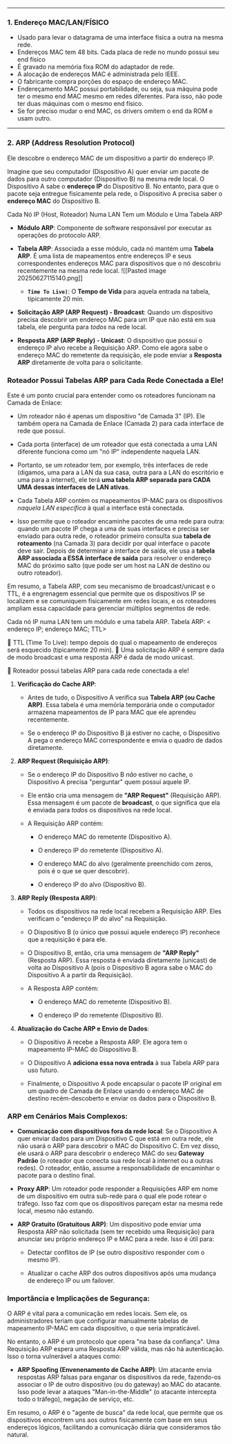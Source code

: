 
---

### **1. Endereço MAC/LAN/FÍSICO**
- Usado para levar o datagrama de uma interface física a outra na mesma rede.
- Endereços MAC tem 48 bits. Cada placa de rede no mundo possui seu end físico
- É gravado na memória fixa ROM do adaptador de rede.
- A alocação de endereços MAC é administrada pelo IEEE.
- O fabricante compra porções do espaço de endereço MAC. 
- Endereçamento MAC possui portabilidade, ou seja, sua máquina pode ter o mesmo end MAC mesmo em redes diferentes. Para isso, não pode ter duas máquinas com o mesmo end físico.
- Se for preciso mudar o end MAC, os drivers omitem o end da ROM e usam outro.

---
### **2. ARP (Address Resolution Protocol)** 

Ele descobre o endereço MAC de um dispositivo a partir do endereço IP.

Imagine que seu computador (Dispositivo A) quer enviar um pacote de dados para outro computador (Dispositivo B) na mesma rede local. O Dispositivo A sabe o **endereço IP** do Dispositivo B. No entanto, para que o pacote seja entregue fisicamente pela rede, o Dispositivo A precisa saber o **endereço MAC** do Dispositivo B.


Cada Nó IP (Host, Roteador) Numa LAN Tem um Módulo e Uma Tabela ARP
- **Módulo ARP**: Componente de software responsável por executar as operações do protocolo ARP.
- **Tabela ARP**: Associada a esse módulo, cada nó mantém uma **Tabela ARP**. É uma lista de mapeamentos entre endereços IP e seus correspondentes endereços MAC para dispositivos que o nó descobriu recentemente na mesma rede local.
	![[Pasted image 20250627115140.png]]
	- **`Time To Live)`**: O **Tempo de Vida** para aquela entrada na tabela, tipicamente 20 min.

- **Solicitação ARP (ARP Request) - Broadcast**: Quando um dispositivo precisa descobrir um endereço MAC para um IP que não está em sua tabela, ele pergunta para _todos_ na rede local. 
- **Resposta ARP (ARP Reply) - Unicast**: O dispositivo que possui o endereço IP alvo recebe a Requisição ARP. Como ele agora sabe o endereço MAC do remetente da requisição, ele pode enviar a **Resposta ARP** diretamente de volta para o solicitante. 
### Roteador Possui Tabelas ARP para Cada Rede Conectada a Ele!

Este é um ponto crucial para entender como os roteadores funcionam na Camada de Enlace:

- Um roteador não é apenas um dispositivo "de Camada 3" (IP). Ele também opera na Camada de Enlace (Camada 2) para cada interface de rede que possui.
    
- Cada porta (interface) de um roteador que está conectada a uma LAN diferente funciona como um "nó IP" independente naquela LAN.
    
- Portanto, se um roteador tem, por exemplo, três interfaces de rede (digamos, uma para a LAN da sua casa, outra para a LAN do escritório e uma para a internet), ele terá **uma tabela ARP separada para CADA UMA dessas interfaces de LAN ativas**.
    
- Cada Tabela ARP contém os mapeamentos IP-MAC para os dispositivos _naquela LAN específica_ à qual a interface está conectada.
    
- Isso permite que o roteador encaminhe pacotes de uma rede para outra: quando um pacote IP chega a uma de suas interfaces e precisa ser enviado para outra rede, o roteador primeiro consulta sua **tabela de roteamento** (na Camada 3) para decidir por qual interface o pacote deve sair. Depois de determinar a interface de saída, ele usa a **tabela ARP associada a ESSA interface de saída** para resolver o endereço MAC do próximo salto (que pode ser um host na LAN de destino ou outro roteador).
    

Em resumo, a Tabela ARP, com seu mecanismo de broadcast/unicast e o TTL, é a engrenagem essencial que permite que os dispositivos IP se localizem e se comuniquem fisicamente em redes locais, e os roteadores ampliam essa capacidade para gerenciar múltiplos segmentos de rede.


Cada nó IP numa LAN tem um módulo e uma tabela ARP.
Tabela ARP: < endereço IP; endereço MAC; TTL>

 TTL (Time To Live): tempo depois do qual o mapeamento de endereços será
esquecido (tipicamente 20 min).
 Uma solicitação ARP é sempre dada de modo broadcast e uma resposta ARP é
dada de modo unicast.

 Roteador possui tabelas ARP para cada rede conectada a ele!
1. **Verificação do Cache ARP**:
    
    - Antes de tudo, o Dispositivo A verifica sua **Tabela ARP (ou Cache ARP)**. Essa tabela é uma memória temporária onde o computador armazena mapeamentos de IP para MAC que ele aprendeu recentemente.
        
    - Se o endereço IP do Dispositivo B já estiver no cache, o Dispositivo A pega o endereço MAC correspondente e envia o quadro de dados diretamente.
        
2. **ARP Request (Requisição ARP)**:
    
    - Se o endereço IP do Dispositivo B _não_ estiver no cache, o Dispositivo A precisa "perguntar" quem possui aquele IP.
        
    - Ele então cria uma mensagem de **"ARP Request"** (Requisição ARP). Essa mensagem é um pacote de **broadcast**, o que significa que ela é enviada para _todos_ os dispositivos na rede local.
        
    - A Requisição ARP contém:
        
        - O endereço MAC do remetente (Dispositivo A).
            
        - O endereço IP do remetente (Dispositivo A).
            
        - O endereço MAC do alvo (geralmente preenchido com zeros, pois é o que se quer descobrir).
            
        - O endereço IP do alvo (Dispositivo B).
            
3. **ARP Reply (Resposta ARP)**:
    
    - Todos os dispositivos na rede local recebem a Requisição ARP. Eles verificam o "endereço IP do alvo" na Requisição.
        
    - O Dispositivo B (o único que possui aquele endereço IP) reconhece que a requisição é para ele.
        
    - O Dispositivo B, então, cria uma mensagem de **"ARP Reply"** (Resposta ARP). Essa resposta é enviada diretamente (unicast) de volta ao Dispositivo A (pois o Dispositivo B agora sabe o MAC do Dispositivo A a partir da Requisição).
        
    - A Resposta ARP contém:
        
        - O endereço MAC do remetente (Dispositivo B).
            
        - O endereço IP do remetente (Dispositivo B).
            
4. **Atualização do Cache ARP e Envio de Dados**:
    
    - O Dispositivo A recebe a Resposta ARP. Ele agora tem o mapeamento IP-MAC do Dispositivo B.
        
    - O Dispositivo A **adiciona essa nova entrada** à sua Tabela ARP para uso futuro.
        
    - Finalmente, o Dispositivo A pode encapsular o pacote IP original em um quadro de Camada de Enlace usando o endereço MAC de destino recém-descoberto e enviar os dados para o Dispositivo B.
        

### ARP em Cenários Mais Complexos:

- **Comunicação com dispositivos fora da rede local**: Se o Dispositivo A quer enviar dados para um Dispositivo C que está em outra rede, ele não usará o ARP para descobrir o MAC do Dispositivo C. Em vez disso, ele usará o ARP para descobrir o endereço MAC do seu **Gateway Padrão** (o roteador que conecta sua rede local à internet ou a outras redes). O roteador, então, assume a responsabilidade de encaminhar o pacote para o destino final.
    
- **Proxy ARP**: Um roteador pode responder a Requisições ARP em nome de um dispositivo em outra sub-rede para o qual ele pode rotear o tráfego. Isso faz com que os dispositivos pareçam estar na mesma rede local, mesmo não estando.
    
- **ARP Gratuito (Gratuitous ARP)**: Um dispositivo pode enviar uma Resposta ARP não solicitada (sem ter recebido uma Requisição) para anunciar seu próprio endereço IP e MAC para a rede. Isso é útil para:
    
    - Detectar conflitos de IP (se outro dispositivo responder com o mesmo IP).
        
    - Atualizar o cache ARP dos outros dispositivos após uma mudança de endereço IP ou um failover.
        

### Importância e Implicações de Segurança:

O ARP é vital para a comunicação em redes locais. Sem ele, os administradores teriam que configurar manualmente tabelas de mapeamento IP-MAC em cada dispositivo, o que seria impraticável.

No entanto, o ARP é um protocolo que opera "na base da confiança". Uma Requisição ARP espera uma Resposta ARP válida, mas não há autenticação. Isso o torna vulnerável a ataques como:

- **ARP Spoofing (Envenenamento de Cache ARP)**: Um atacante envia respostas ARP falsas para enganar os dispositivos da rede, fazendo-os associar o IP de outro dispositivo (ou do gateway) ao MAC do atacante. Isso pode levar a ataques "Man-in-the-Middle" (o atacante intercepta todo o tráfego), negação de serviço, etc.
    

Em resumo, o ARP é o "agente de busca" da rede local, que permite que os dispositivos encontrem uns aos outros fisicamente com base em seus endereços lógicos, facilitando a comunicação diária que consideramos tão natural.